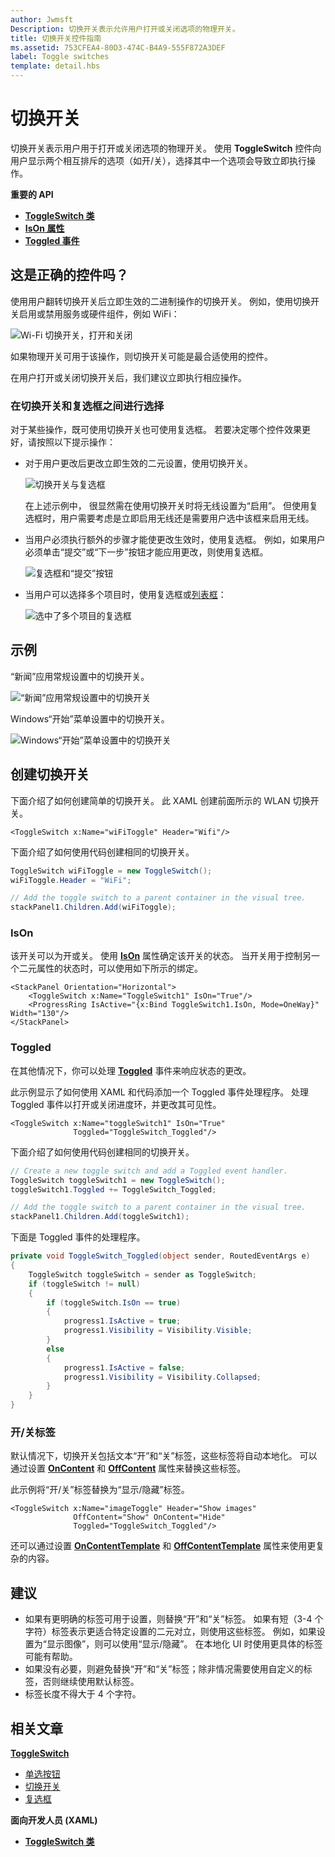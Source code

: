 ```yaml
---
author: Jwmsft
Description: 切换开关表示允许用户打开或关闭选项的物理开关。
title: 切换开关控件指南
ms.assetid: 753CFEA4-80D3-474C-B4A9-555F872A3DEF
label: Toggle switches
template: detail.hbs
---
```

# 切换开关

切换开关表示用户用于打开或关闭选项的物理开关。 使用 **ToggleSwitch** 控件向用户显示两个相互排斥的选项（如开/关），选择其中一个选项会导致立即执行操作。

<span class="sidebar_heading" style="font-weight: bold;">重要的 API</span>

-   [**ToggleSwitch 类**](https://msdn.microsoft.com/library/windows/apps/windows.ui.xaml.controls.toggleswitch.aspx)
-   [**IsOn 属性**](https://msdn.microsoft.com/library/windows/apps/windows.ui.xaml.controls.toggleswitch.ison.aspx)
-   [**Toggled 事件**](https://msdn.microsoft.com/library/windows/apps/windows.ui.xaml.controls.toggleswitch.toggled.aspx)

## 这是正确的控件吗？

使用用户翻转切换开关后立即生效的二进制操作的切换开关。 例如，使用切换开关启用或禁用服务或硬件组件，例如 WiFi：

![Wi-Fi 切换开关，打开和关闭](images/toggleswitches01.png)

如果物理开关可用于该操作，则切换开关可能是最合适使用的控件。

在用户打开或关闭切换开关后，我们建议立即执行相应操作。

### 在切换开关和复选框之间进行选择

对于某些操作，既可使用切换开关也可使用复选框。 若要决定哪个控件效果更好，请按照以下提示操作：

-   对于用户更改后更改立即生效的二元设置，使用切换开关。

    ![切换开关与复选框](images/toggleswitches02.png)

    在上述示例中， 很显然需在使用切换开关时将无线设置为“启用”。 但使用复选框时，用户需要考虑是立即启用无线还是需要用户选中该框来启用无线。

-   当用户必须执行额外的步骤才能使更改生效时，使用复选框。 例如，如果用户必须单击“提交”或“下一步”按钮才能应用更改，则使用复选框。

    ![复选框和“提交”按钮](images/submitcheckbox.png)

-   当用户可以选择多个项目时，使用复选框或[列表框](lists.md)：

    ![选中了多个项目的复选框](images/guidelines_and_checklist_for_toggle_switches_checkbox_multi_select.png)

## 示例

“新闻”应用常规设置中的切换开关。

![“新闻”应用常规设置中的切换开关](images/control-examples/toggle-switch-news.png)

Windows“开始”菜单设置中的切换开关。

![Windows“开始”菜单设置中的切换开关](images/control-examples/toggle-switch-start-settings.png)

## 创建切换开关

下面介绍了如何创建简单的切换开关。 此 XAML 创建前面所示的 WLAN 切换开关。

```xaml
<ToggleSwitch x:Name="wiFiToggle" Header="Wifi"/>
```
下面介绍了如何使用代码创建相同的切换开关。

```csharp
ToggleSwitch wiFiToggle = new ToggleSwitch();
wiFiToggle.Header = "WiFi";

// Add the toggle switch to a parent container in the visual tree.
stackPanel1.Children.Add(wiFiToggle);
```

### IsOn

该开关可以为开或关。 使用 [**IsOn**](https://msdn.microsoft.com/library/windows/apps/windows.ui.xaml.controls.toggleswitch.ison.aspx) 属性确定该开关的状态。 当开关用于控制另一个二元属性的状态时，可以使用如下所示的绑定。

```
<StackPanel Orientation="Horizontal">
    <ToggleSwitch x:Name="ToggleSwitch1" IsOn="True"/>
    <ProgressRing IsActive="{x:Bind ToggleSwitch1.IsOn, Mode=OneWay}" Width="130"/>
</StackPanel>
```

### Toggled

在其他情况下，你可以处理 [**Toggled**](https://msdn.microsoft.com/library/windows/apps/windows.ui.xaml.controls.toggleswitch.toggled.aspx) 事件来响应状态的更改。

此示例显示了如何使用 XAML 和代码添加一个 Toggled 事件处理程序。 处理 Toggled 事件以打开或关闭进度环，并更改其可见性。

```xaml
<ToggleSwitch x:Name="toggleSwitch1" IsOn="True" 
              Toggled="ToggleSwitch_Toggled"/>
```

下面介绍了如何使用代码创建相同的切换开关。

```csharp
// Create a new toggle switch and add a Toggled event handler.
ToggleSwitch toggleSwitch1 = new ToggleSwitch();
toggleSwitch1.Toggled += ToggleSwitch_Toggled;

// Add the toggle switch to a parent container in the visual tree.
stackPanel1.Children.Add(toggleSwitch1);
```

下面是 Toggled 事件的处理程序。

```csharp
private void ToggleSwitch_Toggled(object sender, RoutedEventArgs e)
{
    ToggleSwitch toggleSwitch = sender as ToggleSwitch;
    if (toggleSwitch != null)
    {
        if (toggleSwitch.IsOn == true)
        {
            progress1.IsActive = true;
            progress1.Visibility = Visibility.Visible;
        }
        else
        {
            progress1.IsActive = false;
            progress1.Visibility = Visibility.Collapsed;
        }
    }
}
```

### 开/关标签

默认情况下，切换开关包括文本“开”和“关”标签，这些标签将自动本地化。 可以通过设置 [**OnContent**](https://msdn.microsoft.com/library/windows/apps/windows.ui.xaml.controls.toggleswitch.oncontent.aspx) 和 [**OffContent**](https://msdn.microsoft.com/library/windows/apps/windows.ui.xaml.controls.toggleswitch.offcontent.aspx) 属性来替换这些标签。

此示例将“开/关”标签替换为“显示/隐藏”标签。  

```xaml
<ToggleSwitch x:Name="imageToggle" Header="Show images"
              OffContent="Show" OnContent="Hide" 
              Toggled="ToggleSwitch_Toggled"/>
```

还可以通过设置 [**OnContentTemplate**](https://msdn.microsoft.com/library/windows/apps/windows.ui.xaml.controls.toggleswitch.oncontenttemplate.aspx) 和 [**OffContentTemplate**](https://msdn.microsoft.com/library/windows/apps/windows.ui.xaml.controls.toggleswitch.offcontenttemplate.aspx) 属性来使用更复杂的内容。

## 建议

-   如果有更明确的标签可用于设置，则替换“开”和“关”标签。 如果有短（3-4 个字符）标签表示更适合特定设置的二元对立，则使用这些标签。 例如，如果设置为“显示图像”，则可以使用“显示/隐藏”。 在本地化 UI 时使用更具体的标签可能有帮助。
-   如果没有必要，则避免替换“开”和“关”标签；除非情况需要使用自定义的标签，否则继续使用默认标签。
-   标签长度不得大于 4 个字符。

## 相关文章

[**ToggleSwitch**](https://msdn.microsoft.com/library/windows/apps/hh701411)
- [单选按钮](radio-button.md)
- [切换开关](toggles.md)
- [复选框](checkbox.md)

**面向开发人员 (XAML)**
- [**ToggleSwitch 类**](https://msdn.microsoft.com/library/windows/apps/br209712)


<!--HONumber=May16_HO2-->


